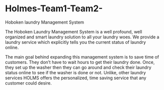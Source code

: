 # Holmes-Team1-Team2-
Hoboken laundry Management System

The Hoboken Laundry Management System is a well profound, well organized and 
smart laundry solution to all your laundry woes. We provide a laundry service which 
explicitly tells you the current status of laundry online.

The main goal behind expanding this management system is to save time of customers. 
They don’t have to wait hours to get their laundry done. 
Once, they set up the washer then they can go around and check their laundry status online to see if the washer is done or not. 
Unlike, other laundry services HOLMS offers the personalized, time saving service that any customer could desire.
